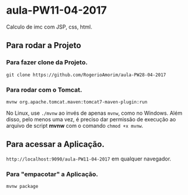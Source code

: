 # aula-PW11-04-2017

Calculo de imc com JSP, css, html.

## Para rodar a Projeto

### Para fazer clone da Projeto.

`git clone https://github.com/RogerioAmorim/aula-PW28-04-2017`

### Para rodar com o Tomcat.

`mvnw org.apache.tomcat.maven:tomcat7-maven-plugin:run`

No Linux, use `./mvnw` ao invés de apenas `mvnw`, como no Windows. Além disso, pelo menos uma vez, é preciso dar permissão de execução ao arquivo de script **mvnw** com o comando `chmod +x mvnw`.

## Para acessar a Aplicação.

`http://localhost:9090/aula-PW11-04-2017` em qualquer navegador.

### Para "empacotar" a Aplicação.

`mvnw package`
